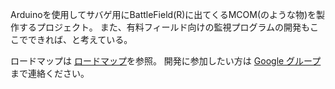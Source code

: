 Arduinoを使用してサバゲ用にBattleField(R)に出てくるMCOM(のような物)を製作するプロジェクト。
また、有料フィールド向けの監視プログラムの開発もここでできれば、と考えている。

ロードマップは [ロードマップ](https://code.google.com/p/freemcom4airsoft/wiki/loadmap)を参照。
開発に参加したい方は [Google グループ](https://groups.google.com/forum/?hl=ja#!forum/freemcom-project)まで連絡ください。